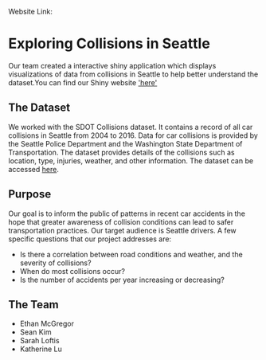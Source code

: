 Website Link: 

# Exploring Collisions in Seattle
Our team created a interactive shiny application which displays visualizations of data from collisions in Seattle to help better understand the dataset.You can find our Shiny website ['here'](https://ethan-mcgregor.shinyapps.io/seattle-collisions/)

## The Dataset
We worked with the SDOT Collisions dataset. It contains a record of all car collisions in Seattle from 2004 to 2016. Data for car collisions is provided by the Seattle Police Department and the Washington State Department of Transportation. The dataset provides details of the collisions such as location, type, injuries, weather, and other information. The dataset can be accessed [here](https://data.seattle.gov/Transportation/SDOT-Collisions/v7k9-7dn4).

## Purpose
Our goal is to inform the public of patterns in recent car accidents in the hope that greater awareness of collision conditions can lead to safer transportation practices. Our target audience is Seattle drivers. A few specific questions that our project addresses are:
* Is there a correlation between road conditions and weather, and the severity of collisions?
* When do most collisions occur?  
* Is the number of accidents per year increasing or decreasing?

## The Team
* Ethan McGregor
* Sean Kim
* Sarah Loftis
* Katherine Lu
